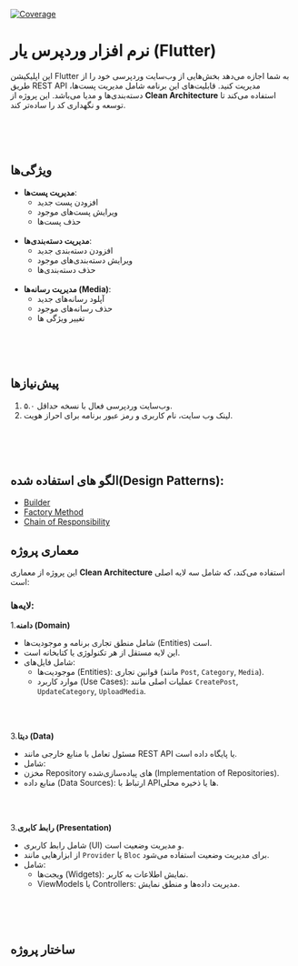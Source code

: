 [![Coverage](https://img.shields.io/badge/Test--Coverage-97.45%25-success)](https://github.com/Jafar-Rezazadeh/wordpress_companion/blob/develop/coverage/lcov.info)


# نرم افزار وردپرس یار (Flutter)

این اپلیکیشن Flutter به شما اجازه می‌دهد بخش‌هایی از وب‌سایت وردپرسی خود را از طریق REST API مدیریت کنید. قابلیت‌های این برنامه شامل مدیریت پست‌ها، دسته‌بندی‌ها و مدیا می‌باشد. این پروژه از **Clean Architecture** استفاده می‌کند تا توسعه و نگهداری کد را ساده‌تر کند.

<br/>
<br/>
<br/>

## ویژگی‌ها

- **مدیریت پست‌ها**:
  - افزودن پست جدید
  - ویرایش پست‌های موجود
  - حذف پست‌ها
  <br/>
- **مدیریت دسته‌بندی‌ها**:
  - افزودن دسته‌بندی جدید
  - ویرایش دسته‌بندی‌های موجود
  - حذف دسته‌بندی‌ها
  <br/>
- **مدیریت رسانه‌ها (Media)**:
  - آپلود رسانه‌های جدید
  - حذف رسانه‌های موجود
  - تغییر ویژگی ها

<br/>
<br/>
<br/>

## پیش‌نیازها

1. وب‌سایت وردپرسی فعال با نسخه حداقل ۵.۰.
2. لینک وب سایت، نام کاربری و رمز عبور برنامه برای احراز هویت.


<br/>
<br/>
<br/>

## الگو های استفاده شده(Design Patterns):
- [Builder](lib\features\profile\presentation\utils\update_my_profile_params_builder.dart)
- [Factory Method](lib\core\errors\failures.dart)
- [Chain of Responsibility](lib/features/media/presentation/widgets/media_show_box.dart)
## معماری پروژه

این پروژه از معماری **Clean Architecture** استفاده می‌کند، که شامل سه لایه اصلی است:

### لایه‌ها:

1.**دامنه (Domain)**

   - شامل منطق تجاری برنامه و موجودیت‌ها (Entities) است.
   - این لایه مستقل از هر تکنولوژی یا کتابخانه است.
   - شامل فایل‌های:
     - موجودیت‌ها (Entities): قوانین تجاری (مانند `Post`, `Category`, `Media`).
     - موارد کاربرد (Use Cases): عملیات اصلی مانند `CreatePost`, `UpdateCategory`, `UploadMedia`.
<br/>
<br/>

3.**دیتا (Data)**

 - مسئول تعامل با منابع خارجی مانند REST API یا پایگاه داده است.
 - شامل:
  - مخزن Repository‌ های پیاده‌سازی‌شده (Implementation of Repositories).
  - منابع داده (Data Sources): ارتباط با API‌ها یا ذخیره محلی.

<br/>
<br/>

3.**رابط کابری (Presentation)**

   - شامل رابط کاربری (UI) و مدیریت وضعیت است.
   - از ابزارهایی مانند `Provider` یا `Bloc` برای مدیریت وضعیت استفاده می‌شود.
   - شامل:
     - ویجت‌ها (Widgets): نمایش اطلاعات به کاربر.
     - ViewModels یا Controllers: مدیریت داده‌ها و منطق نمایش.

<br/>
<br/>
<br/>

## ساختار پروژه

